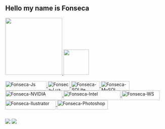 ## Hello my name is Fonseca

 <div>
   <a href="https://github.com/FonsecaBF">
   <img height="180em" src="https://github-readme-stats.vercel.app/api?username=FonsecaBF&show_icons=true&theme=gruvbox&include_all_commits=true&count_private=true"/>
   <img height="80em" src="https://github-readme-stats.vercel.app/api/top-langs/?username=FonsecaBF&layout=compact&langs_count=7&theme=gruvbox"/>
</div>
<div style="display: inline_block"><br>
   <img align="center" alt="Fonseca-Js" height="30" width="130" src="https://img.shields.io/badge/JavaScript-323330?style=for-badge&logo=javascript&logoColor=F7DF1E">
   <img align="center" alt="Fonseca-Lua" height="30" width="70" src="https://img.shields.io/badge/Lua-2C2D72?style=for-badge&logo=lua&logoColor=white">
   <img align="center" alt="Fonseca-SQLite" height="30" width="90" src="https://img.shields.io/badge/SQLite-07405E?style=for-badge&logo=sqlite&logoColor=white">
   <img align="center" alt="Fonseca-MySQL" height="30" width="90" src="https://img.shields.io/badge/MySQL-00000F?style=for-the-badge&logo=mysql&logoColor=white">
   <img align="center" alt="Fonseca-NVIDIA" height="30" width="180" src="https://img.shields.io/badge/NVIDIA-GTX1650-76B900?style=for-badge&logo=nvidia&logoColor=white">
   <img align="center" alt="Fonseca-Intel" height="30" width="180" src="https://img.shields.io/badge/Intel-Xeon_X3450-0071C5?style=for-badge&logo=intel&logoColor=white">
   <img align="center" alt="Fonseca-WS" height="30" width="120" src="https://img.shields.io/badge/Windows-0078D6?style=for-badge&logo=windows&logoColor=white">
   <img align="center" alt="Fonseca-Ilustrator" height="30" width="160" src="https://aleen42.github.io/badges/src/after_effects.svg">
   <img align="center" alt="Fonseca-Photoshop" height="30" width="160" src="https://aleen42.github.io/badges/src/photoshop.svg">
</div>

##

<div>
   <a href="https://www.youtube.com/channel/UC38zmYWv9GcF5rRqc9Ht4AQ/featured" target="_blank"><img src="https://img.shields.io/badge/YouTube-FF0000?style=for-badge&logo=youtube&logoColor=white" target="_blank"></a>
  <a href="https://discord.gg/durBU7px48" target="_blank"><img src="https://img.shields.io/badge/Discord-7289DA?style=for-badge&logo=discord&logoColor=white" target="_blank"></a> 
</div>
